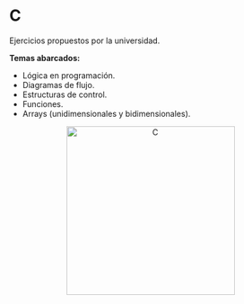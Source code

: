 # C

Ejercicios propuestos por la universidad.

**Temas abarcados:**
- Lógica en programación.
- Diagramas de flujo.
- Estructuras de control.
- Funciones.
- Arrays (unidimensionales y bidimensionales).

<p align="center">
  <img src="https://i.postimg.cc/bNt0VqXc/c.png" width="300px" alt="C"/>
</p>
